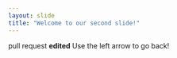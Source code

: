 ```yaml
---
layout: slide
title: "Welcome to our second slide!"
---
```

pull request **edited**
Use the left arrow to go back!
